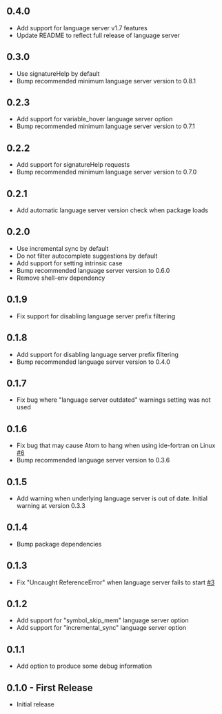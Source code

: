 ## 0.4.0
* Add support for language server v1.7 features
* Update README to reflect full release of language server

## 0.3.0
* Use signatureHelp by default
* Bump recommended minimum language server version to 0.8.1

## 0.2.3
* Add support for variable_hover language server option
* Bump recommended minimum language server version to 0.7.1

## 0.2.2
* Add support for signatureHelp requests
* Bump recommended minimum language server version to 0.7.0

## 0.2.1
* Add automatic language server version check when package loads

## 0.2.0
* Use incremental sync by default
* Do not filter autocomplete suggestions by default
* Add support for setting intrinsic case
* Bump recommended language server version to 0.6.0
* Remove shell-env dependency

## 0.1.9
* Fix support for disabling language server prefix filtering

## 0.1.8
* Add support for disabling language server prefix filtering
* Bump recommended language server version to 0.4.0

## 0.1.7
* Fix bug where "language server outdated" warnings setting was not used

## 0.1.6
* Fix bug that may cause Atom to hang when using ide-fortran on Linux [#6](https://github.com/hansec/ide-fortran/issues/6)
* Bump recommended language server version to 0.3.6

## 0.1.5
* Add warning when underlying language server is out of date. Initial warning at version 0.3.3

## 0.1.4
* Bump package dependencies

## 0.1.3
* Fix "Uncaught ReferenceError" when language server fails to start [#3](https://github.com/hansec/ide-fortran/issues/3)

## 0.1.2
* Add support for "symbol_skip_mem" language server option
* Add support for "incremental_sync" language server option

## 0.1.1
* Add option to produce some debug information

## 0.1.0 - First Release
* Initial release
